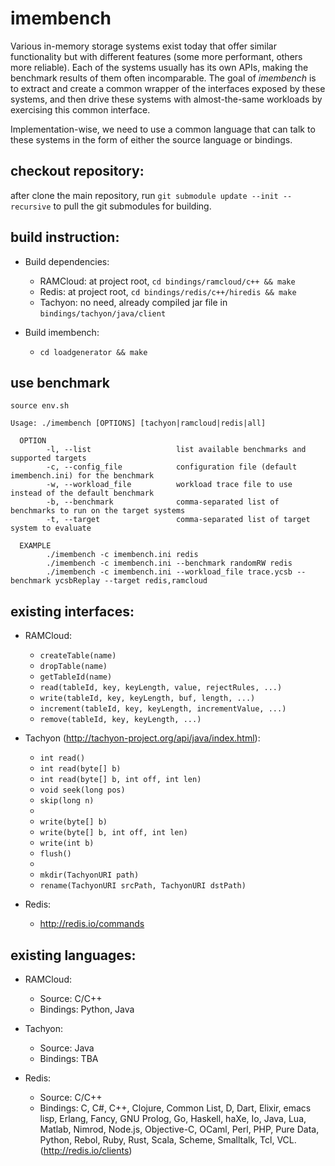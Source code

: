 # imembench
Various in-memory storage systems exist today that offer similar functionality
but with different features (some more performant, others more reliable). Each
of the systems usually has its own APIs, making the benchmark results of them
often incomparable. The goal of *imembench* is to extract and create a common
wrapper of the interfaces exposed by these systems, and then drive these systems
with almost-the-same workloads by exercising this common interface. 

Implementation-wise, we need to use a common language that can talk to these
systems in the form of either the source language or bindings. 

## checkout repository:
after clone the main repository, run `git submodule update --init --recursive` to
pull the git submodules for building.

## build instruction:
* Build dependencies: 
  - RAMCloud: at project root, `cd bindings/ramcloud/c++ && make`
  - Redis: at project root, `cd bindings/redis/c++/hiredis && make`
  - Tachyon: no need, already compiled jar file in `bindings/tachyon/java/client`

* Build imembench:
  - `cd loadgenerator && make`

## use benchmark
`source env.sh`

```
Usage: ./imembench [OPTIONS] [tachyon|ramcloud|redis|all]

  OPTION
        -l, --list                   list available benchmarks and supported targets
        -c, --config_file            configuration file (default imembench.ini) for the benchmark
        -w, --workload_file          workload trace file to use instead of the default benchmark
        -b, --benchmark              comma-separated list of benchmarks to run on the target systems
        -t, --target                 comma-separated list of target system to evaluate

  EXAMPLE
        ./imembench -c imembench.ini redis
        ./imembench -c imembench.ini --benchmark randomRW redis
        ./imembench -c imembench.ini --workload_file trace.ycsb --benchmark ycsbReplay --target redis,ramcloud
```

## existing interfaces:
- RAMCloud:
  * `createTable(name)`
  * `dropTable(name)`
  * `getTableId(name)`
  * `read(tableId, key, keyLength, value, rejectRules, ...)`
  * `write(tableId, key, keyLength, buf, length, ...)`
  * `increment(tableId, key, keyLength, incrementValue, ...)`
  * `remove(tableId, key, keyLength, ...)`

- Tachyon (http://tachyon-project.org/api/java/index.html):
  * `int read()` 
  * `int read(byte[] b)`
  * `int read(byte[] b, int off, int len)`  
  * `void seek(long pos)`
  * `skip(long n)`
  *
  * `write(byte[] b)` 
  * `write(byte[] b, int off, int len)` 
  * `write(int b)` 
  * `flush()`
  *
  * `mkdir(TachyonURI path)`
  * `rename(TachyonURI srcPath, TachyonURI dstPath)` 
- Redis:
  * http://redis.io/commands

## existing languages:
- RAMCloud:
  * Source: C/C++
  * Bindings: Python, Java

- Tachyon:
  * Source: Java
  * Bindings: TBA

- Redis:
  * Source: C/C++
  * Bindings: C, C#, C++, Clojure, Common List, D, Dart, Elixir, emacs lisp,
    Erlang, Fancy, GNU Prolog, Go, Haskell, haXe, Io, Java, Lua, Matlab, Nimrod,
    Node.js, Objective-C, OCaml, Perl, PHP, Pure Data, Python, Rebol, Ruby,
    Rust, Scala, Scheme, Smalltalk, Tcl, VCL. (http://redis.io/clients)
